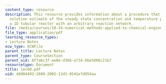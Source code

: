 ```yaml
---
content_type: resource
description: This resource provides information about a procedure that updates the
  solution estimate of the steady state concentration and temperature profiles in
  a 1D tubular reactor with an arbitrary reaction network.
file: /media/courses/10-34-numerical-methods-applied-to-chemical-engineering-fall-2005/460044932608200212d30541e7d054aa_lec08.pdf
file_type: application/pdf
learning_resource_types:
- Lecture Notes
ocw_type: OCWFile
parent_title: Lecture Notes
parent_type: CourseSection
parent_uid: 8f7a6c3f-ae8e-d368-a734-bbe5d06c21b7
resourcetype: Document
title: lec08.pdf
uid: 46004493-2608-2002-12d3-0541e7d054aa
---
```

